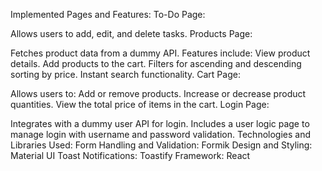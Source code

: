 Implemented Pages and Features:
To-Do Page:

Allows users to add, edit, and delete tasks.
Products Page:

Fetches product data from a dummy API.
Features include:
View product details.
Add products to the cart.
Filters for ascending and descending sorting by price.
Instant search functionality.
Cart Page:

Allows users to:
Add or remove products.
Increase or decrease product quantities.
View the total price of items in the cart.
Login Page:

Integrates with a dummy user API for login.
Includes a user logic page to manage login with username and password validation.
Technologies and Libraries Used:
Form Handling and Validation: Formik
Design and Styling: Material UI
Toast Notifications: Toastify
Framework: React
